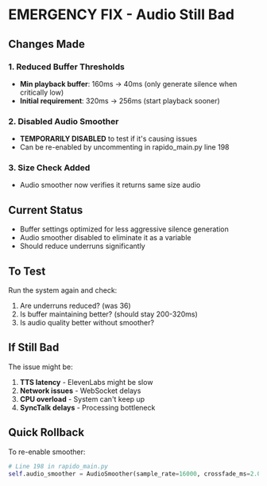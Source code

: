 # EMERGENCY FIX - Audio Still Bad

## Changes Made

### 1. Reduced Buffer Thresholds
- **Min playback buffer**: 160ms → 40ms (only generate silence when critically low)
- **Initial requirement**: 320ms → 256ms (start playback sooner)

### 2. Disabled Audio Smoother
- **TEMPORARILY DISABLED** to test if it's causing issues
- Can be re-enabled by uncommenting in rapido_main.py line 198

### 3. Size Check Added
- Audio smoother now verifies it returns same size audio

## Current Status
- Buffer settings optimized for less aggressive silence generation
- Audio smoother disabled to eliminate it as a variable
- Should reduce underruns significantly

## To Test
Run the system again and check:
1. Are underruns reduced? (was 36)
2. Is buffer maintaining better? (should stay 200-320ms)
3. Is audio quality better without smoother?

## If Still Bad
The issue might be:
1. **TTS latency** - ElevenLabs might be slow
2. **Network issues** - WebSocket delays
3. **CPU overload** - System can't keep up
4. **SyncTalk delays** - Processing bottleneck

## Quick Rollback
To re-enable smoother:
```python
# Line 198 in rapido_main.py
self.audio_smoother = AudioSmoother(sample_rate=16000, crossfade_ms=2.0)
```
